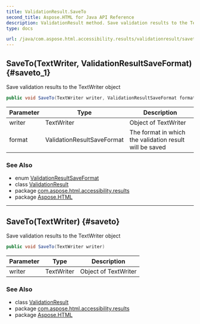 ```yaml
---
title: ValidationResult.SaveTo
second_title: Aspose.HTML for Java API Reference
description: ValidationResult method. Save validation results to the TextWriter object
type: docs

url: /java/com.aspose.html.accessibility.results/validationresult/saveto/
---
```

## SaveTo(TextWriter, ValidationResultSaveFormat) {#saveto_1}

Save validation results to the TextWriter object

```java
public void SaveTo(TextWriter writer, ValidationResultSaveFormat format)
```

| Parameter | Type | Description |
| --- | --- | --- |
| writer | TextWriter | Object of TextWriter |
| format | ValidationResultSaveFormat | The format in which the validation result will be saved |

### See Also

* enum [ValidationResultSaveFormat](../../../com.aspose.html.accessibility.saving/validationresultsaveformat/)
* class [ValidationResult](../)
* package [com.aspose.html.accessibility.results](../../../com.aspose.html.accessibility.results/)
* package [Aspose.HTML](../../../)

---

## SaveTo(TextWriter) {#saveto}

Save validation results to the TextWriter object

```java
public void SaveTo(TextWriter writer)
```

| Parameter | Type | Description |
| --- | --- | --- |
| writer | TextWriter | Object of TextWriter |

### See Also

* class [ValidationResult](../)
* package [com.aspose.html.accessibility.results](../../../com.aspose.html.accessibility.results/)
* package [Aspose.HTML](../../../)
